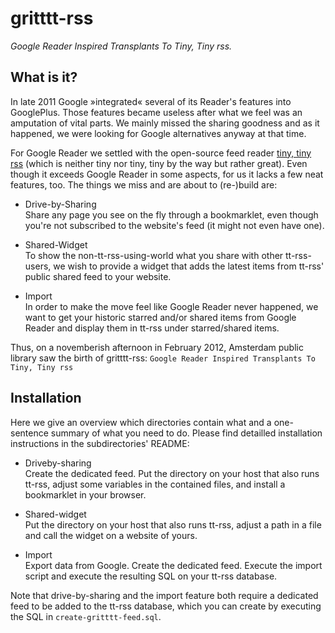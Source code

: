# gritttt-rss

*Google Reader Inspired Transplants To Tiny, Tiny rss.*

## What is it?

In late 2011 Google »integrated« several of its Reader's features into GooglePlus. Those features became useless after what we feel was an amputation of vital parts. We mainly missed the sharing goodness and as it happened, we were looking for Google alternatives anyway at that time.

For Google Reader we settled with the open-source feed reader [tiny, tiny rss](http://www.tt-rss.org) (which is neither tiny nor tiny, tiny by the way but rather great). Even though it exceeds Google Reader in some aspects, for us it lacks a few neat features, too. The things we miss and are about to (re-)build are:

* Drive-by-Sharing<br/>
  Share any page you see on the fly through a bookmarklet, even though you're not subscribed to the website's feed (it might not even have one).

* Shared-Widget<br/>
  To show the non-tt-rss-using-world what you share with other tt-rss-users, we wish to provide a widget that adds the latest items from tt-rss' public shared feed to your website.

* Import<br/>
  In order to make the move feel like Google Reader never happened, we want to get your historic starred and/or shared items from Google Reader and display them in tt-rss under starred/shared items.


Thus, on a novemberish afternoon in February 2012, Amsterdam public library saw the birth of gritttt-rss:
`Google Reader Inspired Transplants To Tiny, Tiny rss`


## Installation
  
Here we give an overview which directories contain what and a one-sentence summary of what you need to do.
Please find detailled installation instructions in the subdirectories' README:

* Driveby-sharing<br/>
  Create the dedicated feed. Put the directory on your host that also runs tt-rss, adjust some variables in the contained files, and install a bookmarklet in your browser.

* Shared-widget<br/>
  Put the directory on your host that also runs tt-rss, adjust a path in a file and call the widget on a website of yours.

* Import<br/>
  Export data from Google. Create the dedicated feed. Execute the import script and execute the resulting SQL on your tt-rss database.  

Note that drive-by-sharing and the import feature both require a dedicated feed to be added to the tt-rss database, which you can create by executing the SQL in `create-gritttt-feed.sql`. 
